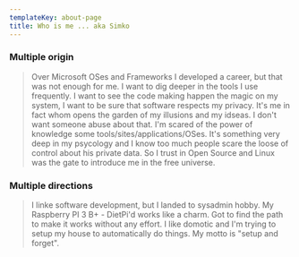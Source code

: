 ```yaml
---
templateKey: about-page
title: Who is me ... aka Simko
---
```

### Multiple origin

> Over Microsoft OSes and Frameworks I developed a career, but that was not enough for me. I want to dig deeper in the tools I use frequently. I want to see the code making happen the magic on my system, I want to be sure that software respects my privacy. It's me in fact whom opens the garden of my illusions and my idseas. I don't want someone abuse about that. I'm scared of the power of knowledge some tools/sites/applications/OSes. It's something very deep in my psycology and I know too much people scare the loose of control about his private data. So I trust in Open Source and Linux was the gate to introduce me in the free universe.

### Multiple directions

> I linke software development, but I landed to sysadmin hobby. My Raspberry PI 3 B+ - DietPi'd works like a charm. Got to find the path to make it works without any effort. I like domotic and I'm trying to setup my house to automatically do things. My motto is "setup and forget".
